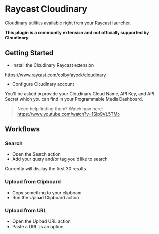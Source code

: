# Raycast Cloudinary

Cloudinary utilities available right from your Raycast launcher.

**This plugin is a community extension and not officially supported by Cloudinary.**

## Getting Started

* Install the Cloudinary Raycast extension

https://www.raycast.com/colbyfayock/cloudinary

* Configure Cloudinary account

You'll be asked to provide your Cloudinary Cloud Name, API Key, and API Secret which you can find in your Programmable Media Dashboard.

> Need help finding them? Watch how here: https://www.youtube.com/watch?v=1SIp9VL5TMo


## Workflows

### Search

* Open the Search action
* Add your query and/or tag you'd like to search

Currently will display the first 30 results.

### Upload from Clipboard

* Copy something to your clipboard
* Run the Upload Clipboard action

### Upload from URL

* Open the Upload URL action
* Paste a URL as an option